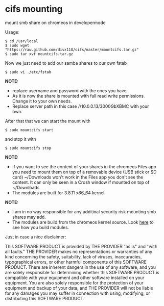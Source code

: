 cifs mounting
=============

mount smb share on chromeos in developermode

Usage:
```
$ cd /usr/local 
$ sudo wget "https://raw.github.com/divx118/cifs/master/mountcifs.tar.gz" 
$ sudo tar xvf mountcifs.tar.gz 
```
Now we just need to add our samba shares to our own fstab
```
$ sudo vi ./etc/fstab
```
**NOTE:** 
 * replace username and password with the ones you have.  
 * As it is now the share is mounted with full read write permissions. Change it to your own needs.  
 * Replace server path in this case //10.0.0.13/3000GbXBMC with your own.  

After that that we can start the mount with
```
$ sudo mountcifs start
```
and stop it with
```
$ sudo mountcifs stop
```
 

**NOTE:**
 * If you want to see the content of your shares in the chromeos Files app you need to
mount them on top of a removable device (USB stick or SD card) ~/Downloads won't work
in the Files app you don't see the content. It can only be seen in a Crosh window if 
mounted on top of ~/Downloads.
 * The modules are built for 3.8.11 x86_64 kernel. 


**NOTE:**
 * I am in no way responsible for any additinal security risk mounting smb shares may add.
 * The modules are build from the chromeos kernel source. Look [here]( https://github.com/dnschneid/crouton/wiki/Build-chrome-os-kernel-and-kernel-modules) to see how you build modules.

Just in case a nice disclaimer: 

This SOFTWARE PRODUCT is provided by THE PROVIDER "as is" and "with all faults." 
THE PROVIDER makes no representations or warranties of any kind concerning the safety, 
suitability, lack of viruses, inaccuracies, typographical errors, or other harmful 
components of this SOFTWARE PRODUCT. There are inherent dangers in the use of any 
software, and you are solely responsible for determining whether this SOFTWARE PRODUCT 
is compatible with your equipment and other software installed on your equipment. 
You are also solely responsible for the protection of your equipment and backup 
of your data, and THE PROVIDER will not be liable for any damages you may suffer 
in connection with using, modifying, or distributing this SOFTWARE PRODUCT.
